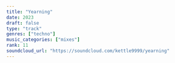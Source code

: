 ```yaml
---
title: "Yearning"
date: 2023
draft: false
type: "track"
genres: ["techno"]
music_categories: ["mixes"]
rank: 11
soundcloud_url: "https://soundcloud.com/kettle9999/yearning"
---
```

